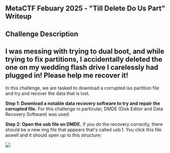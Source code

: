 __MetaCTF Febuary 2025 - "Till Delete Do Us Part" Writeup__
---

__Challenge Description__ 
---
I was messing with trying to dual boot, and while trying to fix partitions, I accidentally deleted the one on my wedding flash drive I carelessly had plugged in! Please help me recover it! 
---
In this challenge, we are tasked to download a corrupted iso partition file and try and recover the data that is lost. 

__Step 1: Download a notable data recovery software to try and repair the corrupted file.__
For this challenge in particular, DMDE (Disk Editor and Data Recovery Software) was used. 


__Step 2: Open the usb file on DMDE.__
If you do the recovery correctly, there should be a new img file that appears that's called usb.1. You click this file aswell and it should open up to this structure: 

![](usb_file_structure.png)

